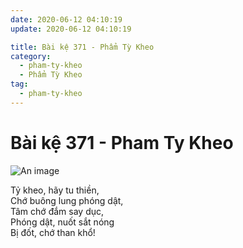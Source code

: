```yaml
---
date: 2020-06-12 04:10:19
update: 2020-06-12 04:10:19

title: Bài kệ 371 - Phẩm Tỳ Kheo
category:
  - pham-ty-kheo
  - Phẩm Tỳ Kheo
tag:
  - pham-ty-kheo
---
```


# Bài kệ 371 - Pham Ty Kheo

![An image](/img/pham-ty-kheo/pham-ty-kheo-371.jpg)

Tỷ kheo, hãy tu thiền,<br>Chớ buông lung phóng dật,<br>Tâm chớ đắm say dục,<br>Phóng dật, nuốt sắt nóng<br>Bị đốt, chớ than khổ!<br>
